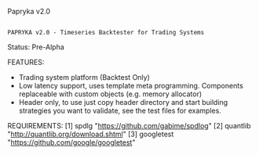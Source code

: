 Papryka v2.0 
~~~~~~~~~~~~

PAPRYKA v2.0 - Timeseries Backtester for Trading Systems
~~~~~~~~~~~~~~~~~~~~~~~~~~~~~~~~~~~~~~~~~~~~~~~~~~~~~~~~
Status: Pre-Alpha

FEATURES:
* Trading system platform (Backtest Only)
* Low latency support, uses template meta programming. Components replaceable with custom objects (e.g. memory allocator)
* Header only, to use just copy header directory and start building strategies you want to validate, see the test files for examples.


REQUIREMENTS:
[1] spdlg       "https://github.com/gabime/spdlog"
[2] quantlib    "http://quantlib.org/download.shtml"
[3] googletest	"https://github.com/google/googletest"
